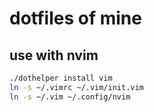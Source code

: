 # dotfiles of mine

## use with nvim

```sh
./dothelper install vim
ln -s ~/.vimrc ~/.vim/init.vim
ln -s ~/.vim ~/.config/nvim
```
